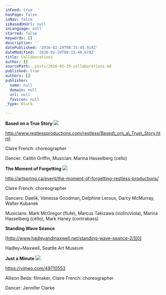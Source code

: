 ```yaml
---
inFeed: true
hasPage: false
inNav: false
isBasedOnUrl: null
inLanguage: null
starred: false
keywords: []
description: ''
datePublished: '2016-02-29T08:15:45.914Z'
dateModified: '2016-02-29T08:15:40.678Z'
title: Collaborations
author: []
sourcePath: _posts/2016-02-29-collaborations.md
published: true
authors: []
publisher:
  name: null
  domain: null
  url: null
  favicon: null
_type: Blurb

---
```

**Based on a True Story**
![](https://the-grid-user-content.s3-us-west-2.amazonaws.com/bf7fa95c-2378-4e47-9de9-837f26b52539.jpg)

http://www.restlessproductions.com/restless/Based\_on\_a\_True\_Story.html

Claire French: choreographer

Dancer: Caitlin Griffin, Musician: Marina Hasselberg (cello)

**The Moment of Forgetting**
![](https://the-grid-user-content.s3-us-west-2.amazonaws.com/7b794adf-0972-4424-896e-84cd9e8cecc5.jpg)

http://artspring.ca/event/the-moment-of-forgetting-restless-productions/

Claire French: choreographer

Dancers: Daelik, Vanessa Goodman, Delphine Leroux, Darcy McMurray, Walter Kubanek

Musicians: Mark McGregor (flute), Marcus Takizawa (violin/viola), Marina Hasselberg (cello), Mark Haney (contrabass)

**Standing Wave Séance**

[http://www.hadleyandmaxwell.net/standing-wave-seance-2/][0]

Hadley+Maxwell, Seattle Art Museum

**Just a Minute**
![](https://the-grid-user-content.s3-us-west-2.amazonaws.com/600a99d7-6e5c-4aee-b166-9774e0f775bb.png)

https://vimeo.com/49710553

Allison Beda: filmaker, Claire French: choreographer

Dancer: Jennifer Clarke 

[0]: http://www.hadleyandmaxwell.net/standing-wave-seance-2/